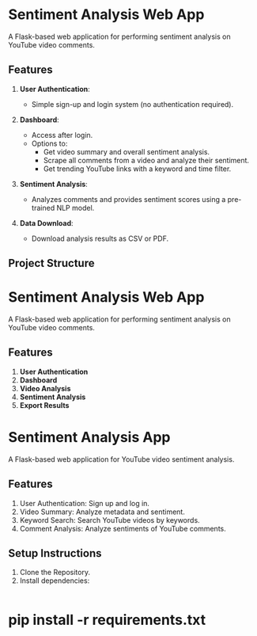 # Sentiment Analysis Web App

A Flask-based web application for performing sentiment analysis on YouTube video comments.

## Features

1. **User Authentication**:
   - Simple sign-up and login system (no authentication required).

2. **Dashboard**:
   - Access after login.
   - Options to:
     - Get video summary and overall sentiment analysis.
     - Scrape all comments from a video and analyze their sentiment.
     - Get trending YouTube links with a keyword and time filter.

3. **Sentiment Analysis**:
   - Analyzes comments and provides sentiment scores using a pre-trained NLP model.

4. **Data Download**:
   - Download analysis results as CSV or PDF.

## Project Structure

# Sentiment Analysis Web App

A Flask-based web application for performing sentiment analysis on YouTube video comments.

## Features

1. **User Authentication**
2. **Dashboard**
3. **Video Analysis**
4. **Sentiment Analysis**
5. **Export Results**

# Sentiment Analysis App

A Flask-based web application for YouTube video sentiment analysis.

## Features

1. User Authentication: Sign up and log in.
2. Video Summary: Analyze metadata and sentiment.
3. Keyword Search: Search YouTube videos by keywords.
4. Comment Analysis: Analyze sentiments of YouTube comments.

## Setup Instructions

1. Clone the Repository.
2. Install dependencies:
   ```bash
# pip install -r requirements.txt
